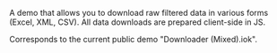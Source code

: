 A demo that allows you to download raw filtered data in various forms (Excel, XML, CSV). 
All data downloads are prepared client-side in JS.

Corresponds to the current public demo "Downloader (Mixed).iok".
